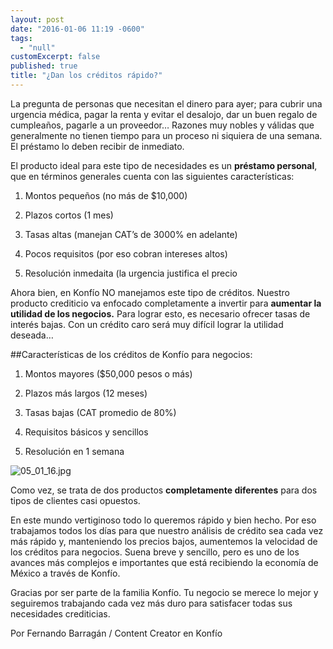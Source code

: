 ```yaml
---
layout: post
date: "2016-01-06 11:19 -0600"
tags: 
  - "null"
customExcerpt: false
published: true
title: "¿Dan los créditos rápido?"
---
```




La pregunta de personas que necesitan el dinero para ayer; para cubrir una urgencia médica, pagar la renta y evitar el desalojo, dar un buen regalo de cumpleaños, pagarle a un proveedor… Razones muy nobles y válidas que generalmente no tienen tiempo para un proceso ni siquiera de una semana. El préstamo lo deben recibir de inmediato.

El producto ideal para este tipo de necesidades es un **préstamo personal**, que en términos generales cuenta con las siguientes características:

1. Montos pequeños (no más de $10,000)

2. Plazos cortos (1 mes)

3. Tasas altas (manejan CAT’s de 3000% en adelante)

4. Pocos requisitos (por eso cobran intereses altos)

5. Resolución inmedaita (la urgencia justifica el precio

Ahora bien, en Konfío NO manejamos este tipo de créditos. Nuestro producto crediticio va enfocado completamente a invertir para **aumentar la utilidad de los negocios.** Para lograr esto, es necesario ofrecer tasas de interés bajas. Con un crédito caro será muy difícil lograr la utilidad deseada…

##Características de los créditos de Konfío para negocios:

1. Montos mayores ($50,000 pesos o más)

2. Plazos más largos (12 meses)

3. Tasas bajas (CAT promedio de 80%)

4. Requisitos básicos y sencillos

5. Resolución en 1 semana

![05_01_16.jpg]({{site.baseurl}}/img/05_01_16.jpg)

Como vez, se trata de dos productos **completamente diferentes** para dos tipos de clientes casi opuestos.

En este mundo vertiginoso todo lo queremos rápido y bien hecho. Por eso trabajamos todos los días para que nuestro análisis de crédito sea cada vez más rápido y, manteniendo los precios bajos, aumentemos la velocidad de los créditos para negocios. Suena breve y sencillo, pero es uno de los avances más complejos e importantes que está recibiendo la economía de México a través de Konfío. 

Gracias por ser parte de la familia Konfío. Tu negocio se merece lo mejor y seguiremos trabajando cada vez más duro para satisfacer todas sus necesidades crediticias.

Por Fernando Barragán / Content Creator en Konfío
